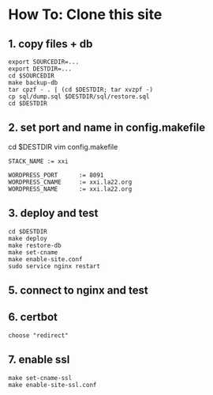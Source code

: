 # How To: Clone this site

## 1. copy files + db 
 
```
export SOURCEDIR=...
export DESTDIR=...
cd $SOURCEDIR
make backup-db
tar cpzf - . | (cd $DESTDIR; tar xvzpf -)
cp sql/dump.sql $DESTDIR/sql/restore.sql
cd $DESTDIR
```

## 2. set port and name in config.makefile
cd $DESTDIR
vim config.makefile

```
STACK_NAME := xxi

WORDPRESS_PORT	    := 8091
WORDPRESS_CNAME     := xxi.la22.org
WORDPRESS_NAME      := xxi.la22.org
```

## 3. deploy and test

```
cd $DESTDIR
make deploy
make restore-db
make set-cname 
make enable-site.conf
sudo service nginx restart
```

## 5. connect to nginx and test

## 6. certbot

	choose "redirect"

## 7. enable ssl

```
make set-cname-ssl
make enable-site-ssl.conf
```

